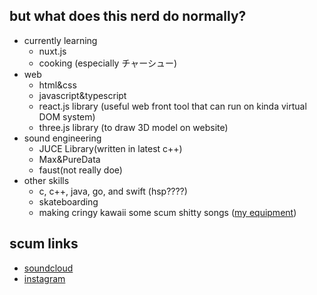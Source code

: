 ## but what does this nerd do normally?
- currently learning
  - nuxt.js
  - cooking (especially チャーシュー)
- web
  - html&css
  - javascript&typescript
  - react.js library (useful web front tool that can run on kinda virtual DOM system)
  - three.js library (to draw 3D model on website)
- sound engineering
  - JUCE Library(written in latest c++)
  - Max&PureData
  - faust(not really doe)
- other skills
  - c, c++, java, go, and swift (hsp????)
  - skateboarding
  - making cringy kawaii some scum shitty songs ([my equipment](https://equipboard.com/cat_does_cat?src=twitter))

## scum links

- [soundcloud](https://soundcloud.com/jumanjixxx)
- [instagram](https://www.instagram.com/ryomeow/)
